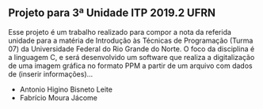 ## Projeto para 3ª Unidade ITP 2019.2 UFRN

Esse projeto é um trabalho realizado para compor a nota da referida unidade para a matéria de Introdução às Técnicas de Programação (Turma 07) da Universidade Federal do Rio Grande do Norte. O foco da disciplina é a linguagem C, e será desenvolvido um software que realiza a digitalização de uma imagem gráfica no formato PPM a partir de um arquivo com dados de (inserir informações)...

* Antonio Higino Bisneto Leite
* Fabrício Moura Jácome

